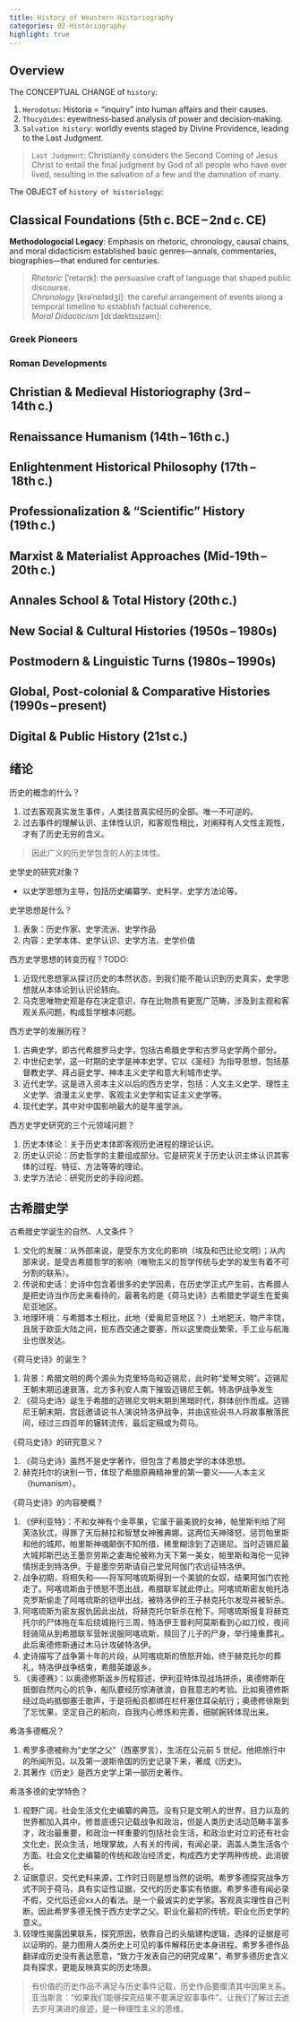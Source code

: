 ```yaml
---
title: History of Weastern Historiography
categories: 02-Historiography
highlight: true
---
```


## Overview

The CONCEPTUAL CHANGE of `history`:
  1. `Herodotus`: Historia = “inquiry” into human affairs and their causes.
  2. `Thucydides`: eyewitness‑based analysis of power and decision‑making.
  3. `Salvation history`: worldly events staged by Divine Providence, leading to the Last Judgment.

> `Last Judgment`: Christianity considers the Second Coming of Jesus Christ to entail the final judgment by God of all people who have ever lived, resulting in the salvation of a few and the damnation of many.

The OBJECT of `history of historiology`:


## Classical Foundations (5th c. BCE – 2nd c. CE)

**Methodologocial Legacy**: Emphasis on rhetoric, chronology, causal chains, and moral didacticism established basic genres—annals, commentaries, biographies—that endured for centuries.

> *Rhetoric* [ˈretərɪk]: the persuasive craft of language that shaped public discourse.  
> *Chronology* [krəˈnɒlədʒi]: the careful arrangement of events along a temporal timeline to establish factual coherence.  
> *Moral Didacticism* [dɪˈdæktɪsɪzəm]: 

### Greek Pioneers

### Roman Developments

## Christian & Medieval Historiography (3rd – 14th c.)



## Renaissance Humanism (14th – 16th c.)


## Enlightenment Historical Philosophy (17th – 18th c.)

## Professionalization & “Scientific” History (19th c.)


## Marxist & Materialist Approaches (Mid‑19th – 20th c.)


## Annales School & Total History (20th c.)

## New Social & Cultural Histories (1950s – 1980s)

## Postmodern & Linguistic Turns (1980s – 1990s)

## Global, Post‑colonial & Comparative Histories (1990s – present)

## Digital & Public History (21st c.)

## 绪论

历史的概念的什么？
1. 过去客观真实发生事件，人类往昔真实经历的全部。唯一不可逆的。
2. 过去事件的理解认识、主体性认识，和客观性相比，对阐释有人文性主观性，才有了历史无穷的含义。
> 因此广义的历史学包含的人的主体性。

史学史的研究对象？
* 以史学思想为主导，包括历史编纂学、史料学、史学方法论等。

史学思想是什么？
1. 表象：历史作家、史学流派、史学作品
2. 内容：史学本体、史学认识、史学方法、史学价值

西方史学思想的转变历程？TODO:
1. 近现代思想家从探讨历史的本然状态，到我们能不能认识到历史真实，史学思想就从本体论到认识论转向。
2. 马克思唯物史观是存在决定意识，存在比物质有更宽广范畴，涉及到主观和客观关系问题，构成哲学根本问题。

西方史学的发展历程？
1. 古典史学，即古代希腊罗马史学，包括古希腊史学和古罗马史学两个部分。
2. 中世纪史学，这一时期的史学是神本史学，它以《圣经》为指导思想，包括基督教史学、拜占庭史学、神本主义史学和意大利城市史学。
3. 近代史学，这是进入资本主义以后的西方史学，包括：人文主义史学、理性主义史学、浪漫主义史学、客观主义史学和实证主义史学等。
4. 现代史学，其中对中国影响最大的是年鉴学派。

西方史学史研究的三个元领域问题？
1. 历史本体论：关于历史本体即客观历史进程的理论认识。
2. 历史认识论：历史哲学的主要组成部分。它是研究关于历史认识主体认识其客体的过程、特征、方法等等的理论。
3. 史学方法论：研究历史的手段问题。

## 古希腊史学

古希腊史学诞生的自然、人文条件？
1. 文化的发展：从外部来说，是受东方文化的影响（埃及和巴比伦文明）；从内部来说，是受古希腊哲学的影响（唯物主义的哲学传统与史学的发生有着不可分割的联系）。
2. 传说和史话：史诗中包含着很多的史学因素，在历史学正式产生前，古希腊人是把史诗当作历史来看待的，最著名的是《荷马史诗》古希腊史学诞生在爱奥尼亚地区。
3. 地理环境：与希腊本土相比，此地（爱奥尼亚地区？）土地肥沃，物产丰饶，且居于欧亚大陆之间，扼东西交通之要塞，所以这里商业繁荣，手工业与航海业也很发达。

《荷马史诗》的诞生？
1. 背景：希腊文明的两个源头为克里特岛和迈锡尼，此时称“爱琴文明”。迈锡尼王朝末期迅速衰落，北方多利安人南下摧毁迈锡尼王朝。特洛伊战争发生
2. 《荷马史诗》诞生于希腊的迈锡尼文明末期到黑暗时代，群体创作而成。迈锡尼王朝末期，宫廷邀请说书人演说特洛伊战争，并由这些说书人将故事散落民间，经过三四百年的辗转流传，最后定稿或为荷马。

《荷马史诗》的研究意义？
1. 《荷马史诗》虽然不是史学著作，但包含了希腊史学的本体思想。
2. 赫克托尔的诀别一节，体现了希腊原典精神里的第一要义——人本主义（humanism）。

《荷马史诗》的内容梗概？
1. 《伊利亚特》：不和女神有个金苹果，它属于最美貌的女神，帕里斯判给了阿芙洛狄忒，得罪了天后赫拉和智慧女神雅典娜。这两位天神降怒，惩罚帕里斯和他的城邦，帕里斯神魂颠倒不知所措，稀里糊涂到了迈锡尼。当时迈锡尼最大城邦斯巴达王墨奈劳斯之妻海伦被称为天下第一美女，帕里斯和海伦一见钟情拐走到特洛伊。于是墨奈劳斯请自己堂兄阿伽门农远征特洛伊。
2. 战争初期，将相失和——将军阿喀琉斯得到一个美貌的女奴，结果阿伽门农抢走了。阿喀琉斯由于愤怒不愿出战，希腊联军就此停止。阿喀琉斯密友帕托洛克罗斯偷走了阿喀琉斯的铠甲出战，被特洛伊的王子赫克托尔发现并被斩杀。
3. 阿喀琉斯为密友报仇因此出战，将赫克托尔斩杀在枪下。阿喀琉斯报复将赫克托尔的尸体拖在车后绕城拖行三周，特洛伊王普利阿莫斯看到心如刀绞，夜间轻骑简从到希腊联军营帐说服阿喀琉斯，赎回了儿子的尸身，举行隆重葬礼。此后奥德修斯通过木马计攻破特洛伊。
4. 史诗描写了战争第十年的片段，从阿喀琉斯的愤怒开始，终于赫克托尔的葬礼，特洛伊战争结束，希腊英雄返乡。
5. 《奥德赛》：以奥德修斯返乡历程叙述，伊利亚特体现战场拼杀，奥德修斯在抵御自然内心的抗争，船队要经历惊涛骇浪，自我意志的考验。比如奥德修斯经过岛屿抵御塞壬歌声，于是将船员都绑在栏杆塞住耳朵航行；奥德修徐斯到了忘忧果，坚定自己的航向，自我内心修炼和完善，细腻婉转体现出来。

希洛多德概况？
1. 希罗多德被称为“史学之父”（西塞罗言），生活在公元前 5 世纪。他把旅行中的所闻所见，以及第一波斯帝国的历史记录下来，著成《历史》。
2. 其著作《历史》是西方史学上第一部历史著作。

希洛多德的史学特色？
1. 视野广阔，社会生活文化史编纂的典范。没有只是文明人的世界，目力以及的世界都加入其中。修昔底德只记载战争和政治，但是人类历史活动范畴丰富多才，政治最重要，和政治一样重要的包括社会生活，和政治史对立的还有社会文化史，民众生活，地理掌故，人有关的传闻，有闻必录，涵盖人类生活各个方面。社会文化史编纂的传统和政治经济史，构成西方史学两种传统，此消彼长。
2. 证据意识，交代史料来源，工作时日则是想当然的说明。希罗多德探究战争方式不同于荷马，具有实证性证据，交代的历史事实有依据，希罗多德有闻必录不假，交代后还会xx人的看法。是一个最诚实的史学家。客观真实理性自己判断。因此希罗多德无愧于西方史学之父。职业化最初的传统，职业化历史学的意义。
3. 较理性揭露因果联系，探究原因，依靠自己的头脑建构逻辑，选择的证据是可以证明的，是力图用人类历史上可见的事件解释历史本身进程。希罗多德作品翻译成历史没有表达愿意，“致力于发表自己的研究成果”，希罗多德历史含义具有探求，更能反映真实的历史场景。
> 有价值的历史作品不满足与历史事件记载，历史作品要厘清其中因果关系。亚当斯言：“如果我们能够探究结果不要满足叙事事件”。让我们了解过去逝去岁月演进的痕迹，是一种理性主义的思维。
